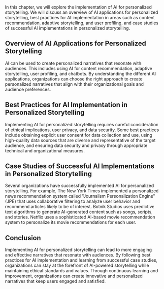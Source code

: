 
In this chapter, we will explore the implementation of AI for personalized storytelling. We will discuss an overview of AI applications for personalized storytelling, best practices for AI implementation in areas such as content recommendation, adaptive storytelling, and user profiling, and case studies of successful AI implementations in personalized storytelling.

Overview of AI Applications for Personalized Storytelling
---------------------------------------------------------

AI can be used to create personalized narratives that resonate with audiences. This includes using AI for content recommendation, adaptive storytelling, user profiling, and chatbots. By understanding the different AI applications, organizations can choose the right approach to create personalized narratives that align with their organizational goals and audience preferences.

Best Practices for AI Implementation in Personalized Storytelling
-----------------------------------------------------------------

Implementing AI for personalized storytelling requires careful consideration of ethical implications, user privacy, and data security. Some best practices include obtaining explicit user consent for data collection and use, using high-quality data sources that are diverse and representative of the target audience, and ensuring data security and privacy through appropriate technical and organizational measures.

Case Studies of Successful AI Implementations in Personalized Storytelling
--------------------------------------------------------------------------

Several organizations have successfully implemented AI for personalized storytelling. For example, The New York Times implemented a personalized news recommendation system called "Journalism Personalization Engine" (JPE) that uses collaborative filtering to analyze user behavior and recommend articles likely to be of interest. Botnik Studios uses predictive text algorithms to generate AI-generated content such as songs, scripts, and stories. Netflix uses a sophisticated AI-based movie recommendation system to personalize its movie recommendations for each user.

Conclusion
----------

Implementing AI for personalized storytelling can lead to more engaging and effective narratives that resonate with audiences. By following best practices for AI implementation and learning from successful case studies, organizations can stay at the forefront of AI-powered storytelling while maintaining ethical standards and values. Through continuous learning and improvement, organizations can create innovative and personalized narratives that keep users engaged and satisfied.
